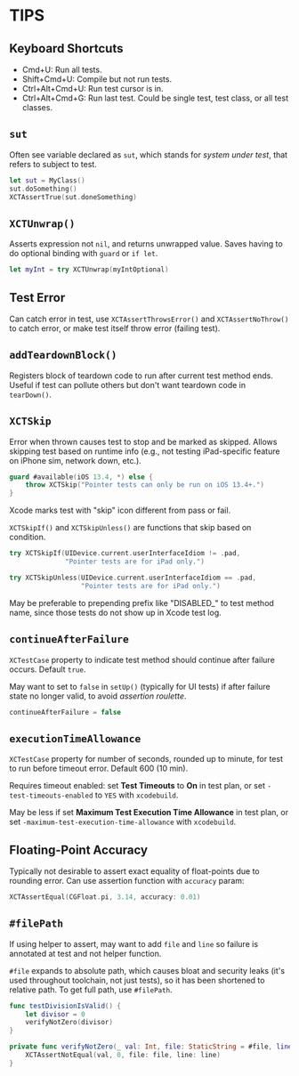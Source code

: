 # TIPS

## Keyboard Shortcuts

* Cmd+U: Run all tests.
* Shift+Cmd+U: Compile but not run tests.
* Ctrl+Alt+Cmd+U: Run test cursor is in.
* Ctrl+Alt+Cmd+G: Run last test. Could be single test, test class, or all test classes.

## `sut`

Often see variable declared as `sut`, which stands for *system under test*, that refers to subject to test.

```swift
let sut = MyClass()
sut.doSomething()
XCTAssertTrue(sut.doneSomething)
```

## `XCTUnwrap()`

Asserts expression not `nil`, and returns unwrapped value. Saves having to do optional binding with `guard` or `if let`.

```swift
let myInt = try XCTUnwrap(myIntOptional)
```

## Test Error

Can catch error in test, use `XCTAssertThrowsError()` and `XCTAssertNoThrow()` to catch error, or make test itself throw error (failing test).

## `addTeardownBlock()`

Registers block of teardown code to run after current test method ends. Useful if test can pollute others but don't want teardown code in `tearDown()`.

## `XCTSkip`

Error when thrown causes test to stop and be marked as skipped. Allows skipping test based on runtime info (e.g., not testing iPad-specific feature on iPhone sim, network down, etc.).

```swift
guard #available(iOS 13.4, *) else {
    throw XCTSkip("Pointer tests can only be run on iOS 13.4+.")
}
```

Xcode marks test with "skip" icon different from pass or fail.

`XCTSkipIf()` and `XCTSkipUnless()` are functions that skip based on condition.

```swift
try XCTSkipIf(UIDevice.current.userInterfaceIdiom != .pad,
              "Pointer tests are for iPad only.")

try XCTSkipUnless(UIDevice.current.userInterfaceIdiom == .pad,
                  "Pointer tests are for iPad only.")
```

May be preferable to prepending prefix like "DISABLED_" to test method name, since those tests do not show up in Xcode test log.

## `continueAfterFailure`

`XCTestCase` property to indicate test method should continue after failure occurs. Default `true`.

May want to set to `false` in `setUp()` (typically for UI tests) if after failure state no longer valid, to avoid *assertion roulette*.

```swift
continueAfterFailure = false
```

## `executionTimeAllowance`

`XCTestCase` property for number of seconds, rounded up to minute, for test to run before timeout error. Default 600 (10 min).

Requires timeout enabled: set **Test Timeouts** to **On** in test plan, or set `-test-timeouts-enabled` to `YES` with `xcodebuild`.

May be less if set **Maximum Test Execution Time Allowance** in test plan, or set `-maximum-test-execution-time-allowance` with `xcodebuild`.

## Floating-Point Accuracy

Typically not desirable to assert exact equality of float-points due to rounding error. Can use assertion function with `accuracy` param:

```swift
XCTAssertEqual(CGFloat.pi, 3.14, accuracy: 0.01)
```

## `#filePath`

If using helper to assert, may want to add `file` and `line` so failure is annotated at test and not helper function.

`#file` expands to absolute path, which causes bloat and security leaks (it's used throughout toolchain, not just tests), so it has been shortened to relative path. To get full path, use `#filePath`.

```swift
func testDivisionIsValid() {
    let divisor = 0
    verifyNotZero(divisor)
}

private func verifyNotZero(_ val: Int, file: StaticString = #file, line: UInt = #line) {
    XCTAssertNotEqual(val, 0, file: file, line: line)
}
```
